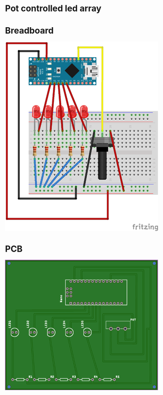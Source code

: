 # Pot controlled led array
# Breadboard
<img src="https://raw.githubusercontent.com/comancheace/pot_controlled_led_array/refs/heads/main/breadboard.png">

# PCB
<img src="https://raw.githubusercontent.com/comancheace/pot_controlled_led_array/refs/heads/main/pcb.png">
